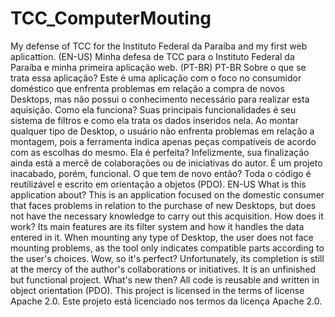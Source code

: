 # TCC_ComputerMouting
My defense of TCC for the Instituto Federal da Paraíba and my first web aplicattion. (EN-US)
Minha defesa de TCC para o Instituto Federal da Paraíba e minha primeira aplicação web. (PT-BR)
PT-BR
Sobre o que se trata essa aplicação? Este é uma aplicação com o foco no consumidor doméstico que enfrenta problemas em relação a compra de novos Desktops, mas não possui o conhecimento necessário para realizar esta aquisição. 
Como ela funciona? Suas principais funcionalidades é seu sistema de filtros e como ela trata os dados inseridos nela. Ao montar qualquer tipo de Desktop, o usuário não enfrenta problemas em relação a montagem, pois a ferramenta indica apenas peças compatíveis de acordo com as escolhas do mesmo.
Ela é perfeita? Infelizmente, sua finalização ainda está a mercê de colaborações ou de iniciativas do autor. É um projeto inacabado, porém, funcional. 
O que tem de novo então? Toda o código é reutilizável e escrito em orientação a objetos (PDO). 
EN-US
What is this application about? This is an application focused on the domestic consumer that faces problems in relation to the purchase of new Desktops, but does not have the necessary knowledge to carry out this acquisition.
How does it work? Its main features are its filter system and how it handles the data entered in it. When mounting any type of Desktop, the user does not face mounting problems, as the tool only indicates compatible parts according to the user's choices.
Wow, so it's perfect? Unfortunately, its completion is still at the mercy of the author's collaborations or initiatives. It is an unfinished but functional project.
What's new then? All code is reusable and written in object orientation (PDO).
This project is licensed in the terms of license Apache 2.0.
Este projeto está licenciado nos termos da licença Apache 2.0.
